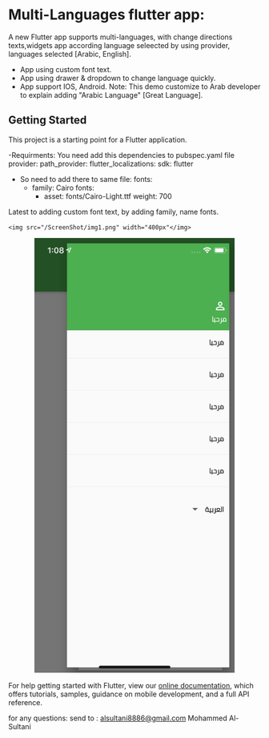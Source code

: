 # Multi-Languages flutter app:

A new Flutter app supports multi-languages, with change directions texts,widgets app according language seleected by using provider, languages selected [Arabic, English].
- App using custom font text.
- App using  drawer & dropdown to change language quickly.
- App support IOS, Android.
Note: This demo customize to Arab developer to explain adding "Arabic Language" [Great Language].


## Getting Started

This project is a starting point for a Flutter application.


-Requirments:
You need add this dependencies to  pubspec.yaml  file
  provider:
  path_provider:
  flutter_localizations:
    sdk: flutter
    
 - So need to add there to same file:
 fonts:
    - family: Cairo
      fonts:
        - asset: fonts/Cairo-Light.ttf
          weight: 700
 
 Latest to adding custom font text, by adding family, name fonts.



<div align="row">
  
    <img src="/ScreenShot/img1.png" width="400px"</img>                                           
</div>
<div class="row" width="50px"></div>



<div align="center">
       <img src="/ScreenShot/img2.png" width="400px"></img>                                         
</div>


For help getting started with Flutter, view our
[online documentation](https://flutter.dev/docs), which offers tutorials,
samples, guidance on mobile development, and a full API reference.



for any questions: send to : alsultani8886@gmail.com
Mohammed Al-Sultani  

